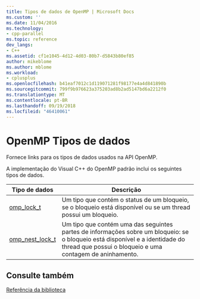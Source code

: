 ```yaml
---
title: Tipos de dados de OpenMP | Microsoft Docs
ms.custom: ''
ms.date: 11/04/2016
ms.technology:
- cpp-parallel
ms.topic: reference
dev_langs:
- C++
ms.assetid: cf1e1045-4d12-4d03-80b7-d5843b80ef85
author: mikeblome
ms.author: mblome
ms.workload:
- cplusplus
ms.openlocfilehash: b41eaf7012c1d119071281f98177e4a4d841890b
ms.sourcegitcommit: 799f9b976623a375203ad8b2ad5147bd6a2212f0
ms.translationtype: MT
ms.contentlocale: pt-BR
ms.lasthandoff: 09/19/2018
ms.locfileid: "46410061"
---
```

# <a name="openmp-data-types"></a>OpenMP Tipos de dados

Fornece links para os tipos de dados usados na API OpenMP.

A implementação do Visual C++ do OpenMP padrão inclui os seguintes tipos de dados.

|Tipo de dados|Descrição|
|---------------|-----------------|
|[omp_lock_t](../../../parallel/openmp/reference/omp-lock-t.md)|Um tipo que contém o status de um bloqueio, se o bloqueio está disponível ou se um thread possui um bloqueio.|
|[omp_nest_lock_t](../../../parallel/openmp/reference/omp-nest-lock-t.md)|Um tipo que contém uma das seguintes partes de informações sobre um bloqueio: se o bloqueio está disponível e a identidade do thread que possui o bloqueio e uma contagem de aninhamento.|

## <a name="see-also"></a>Consulte também

[Referência da biblioteca](../../../parallel/openmp/reference/openmp-library-reference.md)